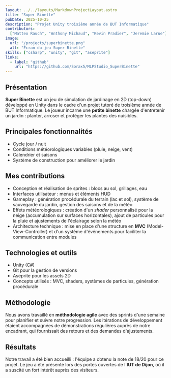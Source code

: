 ```yaml
---
layout: ../../layouts/MarkdownProjectLayout.astro
title: "Super Binette"
pubDate: 2025-10-25
description: "Projet Unity troisième année de BUT Informatique"
contributors:
  ["Matteo Rauch", "Anthony Michaud", "Kevin Pradier", "Jeremie Larue"]
image:
  url: "/projects/superbinette.png"
  alt: "Écran du jeu Super Binette"
skills: ["csharp", "unity", "git", "aseprite"]
links:
  - label: "github"
    url: "https://github.com/Sorax5/MLPStudio_SuperBinette"
---
```


## Présentation

**Super Binette** est un jeu de simulation de jardinage en 2D (top-down) développé en Unity dans le cadre d'un projet tutoré de troisième année de BUT Informatique. Le joueur incarne une **petite binette** chargée d'entretenir un jardin : planter, arroser et protéger les plantes des nuisibles.

## Principales fonctionnalités

- Cycle jour / nuit
- Conditions météorologiques variables (pluie, neige, vent)
- Calendrier et saisons
- Système de construction pour améliorer le jardin

## Mes contributions

- Conception et réalisation de sprites : blocs au sol, grillages, eau
- Interfaces utilisateur : menus et éléments HUD
- Gameplay : génération procédurale du terrain (lac et sol), système de sauvegarde du jardin, gestion des saisons et de la météo
- Effets météorologiques : création d'un _shader_ personnalisé pour la neige (accumulation sur surfaces horizontales), ajout de particules pour la pluie et ajustements de l'éclairage selon la météo
- Architecture technique : mise en place d'une structure en **MVC** (Model-View-Controller) et d'un système d'événements pour faciliter la communication entre modules

## Technologies et outils

- Unity (C#)
- Git pour la gestion de versions
- Aseprite pour les assets 2D
- Concepts utilisés : MVC, shaders, systèmes de particules, génération procédurale

## Méthodologie

Nous avons travaillé en **méthodologie agile** avec des sprints d'une semaine pour planifier et suivre notre progression. Les itérations de développement étaient accompagnées de démonstrations régulières auprès de notre encadrant, qui fournissait des retours et des demandes d'ajustements.

## Résultats

Notre travail a été bien accueilli : l'équipe a obtenu la note de 18/20 pour ce projet. Le jeu a été présenté lors des portes ouvertes de l'**IUT de Dijon**, où il a suscité un fort intérêt auprès des visiteurs.
